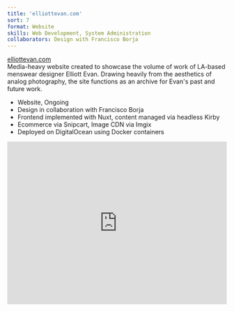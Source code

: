 ```yaml
---
title: 'elliottevan.com'
sort: 7
format: Website
skills: Web Development, System Administration
collaborators: Design with Francisco Borja 
---
```

<div class="info-container">
<div class="info">
<a class="name clickable" href="https://elliottevan.com/" target="_blank">
elliottevan.com
</a>
<div>
Media-heavy website created to showcase the volume of work of LA-based menswear designer Elliott Evan. Drawing heavily from the aesthetics of analog photography, the site functions as an archive for Evan's past and future work.

- Website, Ongoing
- Design in collaboration with Francisco Borja
- Frontend implemented with Nuxt, content managed via headless Kirby
- Ecommerce via Snipcart, Image CDN via Imgix
- Deployed on DigitalOcean using Docker containers
</div>
</div>
</div>

<div class="image-container">
<div class="image-100w" style="padding:74.24% 0 0 0;position:relative;"><iframe src="https://player.vimeo.com/video/450033697?background=1&autoplay=1&loop=1&title=0&byline=0&portrait=0" style="position:absolute;top:0;left:0;width:100%;height:100%;" frameborder="0" allow="autoplay; fullscreen" allowfullscreen></iframe></div><script src="https://player.vimeo.com/api/player.js"></script>
</div>
